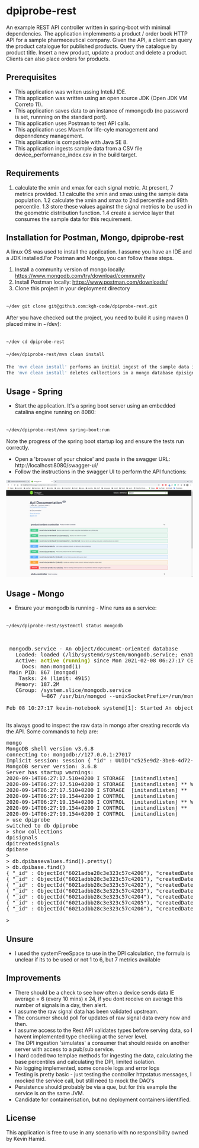 # dpiprobe-rest

An example REST API controller written in spring-boot with minimal dependencies. The application implemments a product / order book HTTP API for a sample pharmeceutical company. Given the API, a client can query the product catalogue for published products. Query the catalogue by product title. Insert a new product, update a product and delete a product.
Clients can also place orders for products.

## Prerequisites

* This application was writen ussing InteliJ IDE.
* This application was written using an open source JDK (Open JDK VM Correto 11).
* This application saves data to an instance of mmongodb (no password is set, runnning on the standard port).
* This application uses Postman to test API calls.
* This application uses Maven for life-cyle management and depenndency management.
* This appliication is compatible with Java SE 8.
* This application ingests sample data from a CSV file device_performance_index.csv in the build target.

## Requirements

1. calculate the xmin and xmax for each signal metric. At present, 7 metrics provided.
1.1 calculte the xmin and xmax using the sample data population.
1.2 calculate the xmin and xmax to 2nd percentile and 98th percentile.
1.3 store these values against the signal metrics to be used in the geometric distribution function.
1.4 create a service layer that consumes the sample data for this requirement.



## Installation for Postman, Mongo, dpiprobe-rest

A linux OS was used to install the application. I assume you have an IDE and a JDK installed.For Postman and Mongo, you can follow these steps. 

1. Install a community version of mongo locally: https://www.mongodb.com/try/download/community
2. Install Postman locally: https://www.postman.com/downloads/ 
3. Clone this project in your deployment directory

```bash

~/dev git clone git@github.com:kgh-code/dpiprobe-rest.git

```

After you have checked out the project, you need to build it using maven (I placed mine in ~/dev):

```bash

~/dev cd dpiprobe-rest

~/dev/dpiprobe-rest/mvn clean install

The 'mvn clean install' performs an initial ingest of the sample data in the file device_performance_index.csv
The 'mvn clean install' deletes collections in a mongo database dpisignals, dpibase, dpitreatedsignals


```


## Usage - Spring



* Start the application. It's a spring boot server using an embedded catalina engine running on 8080:

```bash

~/dev/dpiprobe-rest/mvn spring-boot:run

```
Note the progress of the spring boot startup log and ensure the tests run correctly.

* Open a 'browser of your choice' and paste in the swagger URL: http://localhost:8080/swagger-ui/
* Follow the instructions in the swagger UI to perform the API functions:


![an image of swagger used to acccess the API for dpiprobe-rest by kevin hamid.](https://github.com/kgh-code/dpiprobe-rest/blob/master/docs/swagger-image.png)


## Usage - Mongo

* Ensure your mongodb is running - Mine runs as a service:

```bash

~/dev/dpiprobe-rest/systemctl status mongodb

```

<pre> 

 mongodb.service - An object/document-oriented database
   Loaded: loaded (/lib/systemd/system/mongodb.service; enabled; vendor preset: enabled)
   Active: <font color="#859900"><b>active (running)</b></font> since Mon 2021-02-08 06:27:17 CEST; 1h 11min ago
     Docs: man:mongod(1)
 Main PID: 867 (mongod)
    Tasks: 24 (limit: 4915)
   Memory: 187.2M
   CGroup: /system.slice/mongodb.service
           └─867 /usr/bin/mongod --unixSocketPrefix=/run/mongodb --config /etc/mongodb.conf

Feb 08 10:27:17 kevin-notebook systemd[1]: Started An object/document-oriented database.

</pre>


Its always good to inspect the raw data in mongo after creating records via the API. Some commands to help are:

<pre>mongo
MongoDB shell version v3.6.8
connecting to: mongodb://127.0.0.1:27017
Implicit session: session { &quot;id&quot; : UUID(&quot;c525e9d2-3be8-4d72-a812-b26f5342594f&quot;) }
MongoDB server version: 3.6.8
Server has startup warnings: 
2020-09-14T06:27:17.510+0200 I STORAGE  [initandlisten] 
2020-09-14T06:27:17.510+0200 I STORAGE  [initandlisten] ** WARNING: Using the XFS filesystem is strongly recommended with the WiredTiger storage engine
2020-09-14T06:27:17.510+0200 I STORAGE  [initandlisten] **          See http://dochub.mongodb.org/core/prodnotes-filesystem
2020-09-14T06:27:19.154+0200 I CONTROL  [initandlisten] 
2020-09-14T06:27:19.154+0200 I CONTROL  [initandlisten] ** WARNING: Access control is not enabled for the database.
2020-09-14T06:27:19.154+0200 I CONTROL  [initandlisten] **          Read and write access to data and configuration is unrestricted.
2020-09-14T06:27:19.154+0200 I CONTROL  [initandlisten] 
&gt; use dpiprobe
switched to db dpiprobe
&gt; show collections
dpisignals
dpitreatedsignals
dpibase
&gt; 
&gt; db.dpibasevalues.find().pretty()
> db.dpibase.find()
{ "_id" : ObjectId("6021adba28c3e323c57c4200"), "createdDate" : ISODate("2021-02-08T21:31:38.882Z"), "metricName" : "memoryUsage", "minValue" : 0.02, "maxValue" : 0.98, "_class" : "com.kgh.dpiprobe.models.Dpibasevalues" }
{ "_id" : ObjectId("6021adbb28c3e323c57c4201"), "createdDate" : ISODate("2021-02-08T21:31:39.005Z"), "metricName" : "cPUUsage", "minValue" : 0.008, "maxValue" : 0.97, "_class" : "com.kgh.dpiprobe.models.Dpibasevalues" }
{ "_id" : ObjectId("6021adbb28c3e323c57c4202"), "createdDate" : ISODate("2021-02-08T21:31:39.136Z"), "metricName" : "logonDuration", "minValue" : 3511, "maxValue" : 119275, "_class" : "com.kgh.dpiprobe.models.Dpibasevalues" }
{ "_id" : ObjectId("6021adbb28c3e323c57c4203"), "createdDate" : ISODate("2021-02-08T21:31:39.270Z"), "metricName" : "bootSpeed", "minValue" : 4446, "maxValue" : 121949, "_class" : "com.kgh.dpiprobe.models.Dpibasevalues" }
{ "_id" : ObjectId("6021adbb28c3e323c57c4204"), "createdDate" : ISODate("2021-02-08T21:31:39.300Z"), "metricName" : "hardResetCount", "minValue" : 1, "maxValue" : 41, "_class" : "com.kgh.dpiprobe.models.Dpibasevalues" }
{ "_id" : ObjectId("6021adbb28c3e323c57c4205"), "createdDate" : ISODate("2021-02-08T21:31:39.330Z"), "metricName" : "bSODCount", "minValue" : 0, "maxValue" : 8, "_class" : "com.kgh.dpiprobe.models.Dpibasevalues" }
{ "_id" : ObjectId("6021adbb28c3e323c57c4206"), "createdDate" : ISODate("2021-02-08T21:31:39.493Z"), "metricName" : "systemFreeSpace", "minValue" : NumberLong(1972342784), "maxValue" : NumberLong("447262482432"), "_class" : "com.kgh.dpiprobe.models.Dpibasevalues" }

&gt;
</pre>

## Unsure

* I used the systemFreeSpace to use in the DPI calculation, the formula is unclear if its to be used or not 1 to 6, but 7 metrics available

## Improvements

* There should be a check to see how often a device sends data IE average = 6 (every 10 mins) x 24, if you dont receive on average this number of signals in a day, then alert.
* I assume the raw signal data has been validated upstream.
* The consumer should poll for updates of raw signal data every now and then.
* I assume access to the Rest API validates types before serving data, so I havent implemented type checking at the server level.
* The DPI ingestion 'simulates' a consumer that should reside on another server with access to a pub/sub service.
* I hard coded two templae methods for ingesting the data, calculating the base percentiles and calculating the DPI, limited isolation.
* No logging implemented, some console logs and error logs
* Testing is pretty basic - just testing the controller httpstatus messages, I mocked the service call, but still need to mock the DAO's
* Persistence should probably be via a que, but for this example the service is on the same JVM.
* Candidate for containerisation, but no deployment containers identified.

## License
This application is free to use in any scenario with no responsibility owned by Kevin Hamid.
